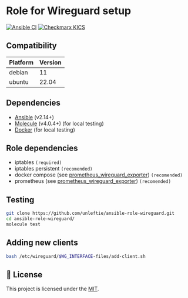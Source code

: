 # Role for Wireguard setup

[![Ansible CI](https://github.com/unleftie/ansible-role-wireguard/actions/workflows/ansible-ci.yml/badge.svg)](https://github.com/unleftie/ansible-role-wireguard/actions/workflows/ansible-ci.yml)
[![Checkmarx KICS](https://github.com/unleftie/ansible-role-wireguard/actions/workflows/checkmarx-kics.yml/badge.svg)](https://github.com/unleftie/ansible-role-wireguard/actions/workflows/checkmarx-kics.yml)

## Compatibility

| Platform | Version |
| -------- | ------- |
| debian   | 11      |
| ubuntu   | 22.04   |

## Dependencies

- [Ansible](https://docs.ansible.com/ansible/latest/installation_guide/intro_installation.html) (v2.14+)
- [Molecule](https://molecule.readthedocs.io/en/latest/installation.html) (v4.0.4+) (for local testing)
- [Docker](https://docs.docker.com/get-docker/) (for local testing)

## Role dependencies

- iptables `(required)`
- iptables persistent `(recomended)`
- docker compose (see [prometheus_wireguard_exporter](https://github.com/MindFlavor/prometheus_wireguard_exporter)) `(recomended)`
- prometheus (see [prometheus_wireguard_exporter](https://github.com/MindFlavor/prometheus_wireguard_exporter)) `(recomended)`

## Testing

```sh
git clone https://github.com/unleftie/ansible-role-wireguard.git
cd ansible-role-wireguard/
molecule test
```

## Adding new clients

```sh
bash /etc/wireguard/$WG_INTERFACE-files/add-client.sh
```

## 📝 License

This project is licensed under the [MIT](LICENSE).
